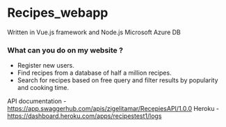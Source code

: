 # Recipes_webapp

Written in Vue.js framework and Node.js
Microsoft Azure DB

### What can you do on my website ?
* Register new users.
* Find recipes from a database of half a million recipes.
* Search for recipes based on free query and filter results by popularity and cooking time.

API documentation -  https://app.swaggerhub.com/apis/zigelitamar/RecepiesAPI/1.0.0
Heroku - https://dashboard.heroku.com/apps/recipestest1/logs

